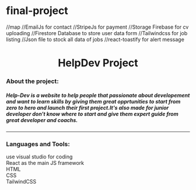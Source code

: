 # final-project

//map
//EmailJs for contact
//StripeJs for payment
//Storage Firebase for cv uploading
//Firestore Database to store user data form
//Tailwindcss for job listing
//Json file to stock all data of jobs
//react-toastify for alert message





<h1 align="center"<a href="https://help-dev.netlify.app">HelpDev Project</a></h1>



### About the project:

<h5>
Help-Dev is a website to help people that passionate about developement and want to learn skills by giving them great opprtunities to start from zero to hero and launch their first project.It's also made for junior developer don't know where to start and give them expert guide from great developer and coachs.

</h5>

<hr />

### Languages and Tools:
use visual studio for coding
<br>
React as the main JS framework
<br>
HTML<br>
CSS<br>
TailwindCSS




